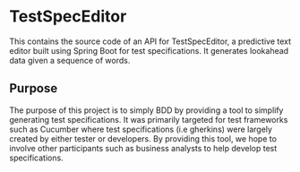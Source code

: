 # TestSpecEditor

This contains the source code of an API for TestSpecEditor, a predictive text editor built using Spring Boot for test specifications.
It generates lookahead data given a sequence of words.

## Purpose

The purpose of this project is to simply BDD by providing a tool to simplify generating test specifications. It was primarily targeted for test frameworks such as Cucumber where test specifications (i.e gherkins) were largely created by either tester or developers. By providing this tool, we hope to involve other participants such as business analysts to help develop test specifications.

